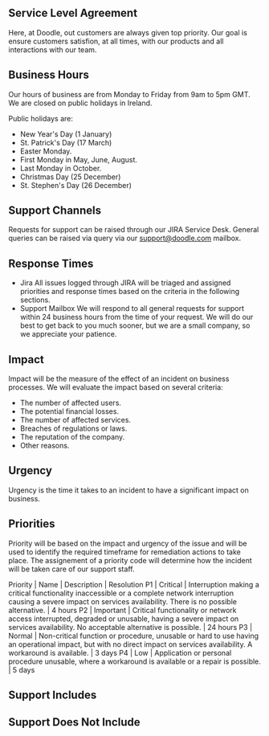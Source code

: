## Service Level Agreement
Here, at Doodle, out customers are always given top priority. Our goal is ensure customers satisfion, at all times, with our products and all interactions with our team.

## Business Hours
Our hours of business are from Monday to Friday from 9am to 5pm GMT. We are closed on public holidays in Ireland. 

Public holidays are:
- New Year's Day (1 January)
- St. Patrick's Day (17 March)
- Easter Monday.
- First Monday in May, June, August.
- Last Monday in October.
- Christmas Day (25 December)
- St. Stephen's Day (26 December)

## Support Channels
Requests for support can be raised through our JIRA Service Desk. 
General queries can be raised via query via our support@doodle.com mailbox.

## Response Times
- Jira
    All issues logged through JIRA will be triaged and assigned priorities and response times based on the criteria in the following sections.
- Support Mailbox
    We will respond to all general requests for support within 24 business hours from the time of your request. We will do our best to get back to you much sooner, but we are a small company, so we appreciate your patience.

## Impact
Impact will be the measure of the effect of an incident on business processes. We will evaluate the impact based on several criteria:
- The number of affected users.
- The potential financial losses.
- The number of affected services.
- Breaches of regulations or laws.
- The reputation of the company.
- Other reasons.

## Urgency
Urgency is the time it takes to an incident to have a significant impact on business.

## Priorities
Priority will be based on the impact and urgency of the issue and will be used to identify the required timeframe for remediation actions to take place. The assignement of a priority code will determine how the incident will be taken care of our support staff.

Priority | Name | Description | Resolution
P1 | Critical | Interruption making a critical functionality inaccessible or a complete network interruption causing a severe impact on services availability. There is no possible alternative. | 4 hours
P2 | Important | Critical functionality or network access interrupted, degraded or unusable, having a severe impact on services availability. No acceptable alternative is possible. | 24 hours
P3 | Normal | Non-critical function or procedure, unusable or hard to use having an operational impact, but with no direct impact on services availability. A workaround is available. | 3 days
P4 | Low | Application or personal procedure unusable, where a workaround is available or a repair is possible. | 5 days

## Support Includes


## Support Does Not Include